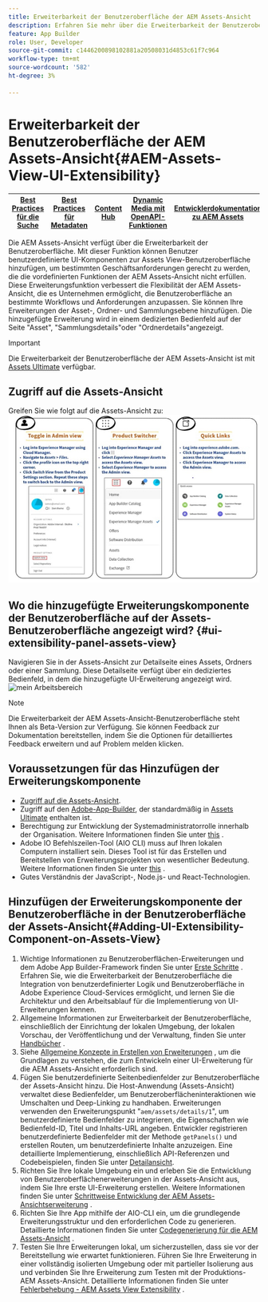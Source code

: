 ```yaml
---
title: Erweiterbarkeit der Benutzeroberfläche der AEM Assets-Ansicht
description: Erfahren Sie mehr über die Erweiterbarkeit der Benutzeroberfläche in der AEM Assets-Ansicht. Die Benutzeroberfläche der AEM Assets-Ansicht ermöglicht das Hinzufügen benutzerdefinierter Benutzeroberflächen-Komponenten, um bestimmten Geschäftsanforderungen gerecht zu werden.
feature: App Builder
role: User, Developer
source-git-commit: c1446200898102881a20508031d4853c61f7c964
workflow-type: tm+mt
source-wordcount: '582'
ht-degree: 3%

---
```


# Erweiterbarkeit der Benutzeroberfläche der AEM Assets-Ansicht{#AEM-Assets-View-UI-Extensibility}

| [Best Practices für die Suche](/help/assets/search-best-practices.md) | [Best Practices für Metadaten](/help/assets/metadata-best-practices.md) | [Content Hub](/help/assets/product-overview.md) | [Dynamic Media mit OpenAPI-Funktionen](/help/assets/dynamic-media-open-apis-overview.md) | [Entwicklerdokumentation zu AEM Assets](https://developer.adobe.com/experience-cloud/experience-manager-apis/) |
| ------------- | --------------------------- |---------|----|-----|

Die AEM Assets-Ansicht verfügt über die Erweiterbarkeit der Benutzeroberfläche. Mit dieser Funktion können Benutzer benutzerdefinierte UI-Komponenten zur Assets View-Benutzeroberfläche hinzufügen, um bestimmten Geschäftsanforderungen gerecht zu werden, die die vordefinierten Funktionen der AEM Assets-Ansicht nicht erfüllen. Diese Erweiterungsfunktion verbessert die Flexibilität der AEM Assets-Ansicht, die es Unternehmen ermöglicht, die Benutzeroberfläche an bestimmte Workflows und Anforderungen anzupassen.
Sie können Ihre Erweiterungen der Asset-, Ordner- und Sammlungsebene hinzufügen. Die hinzugefügte Erweiterung wird in einem dedizierten Bedienfeld auf der Seite &quot;Asset&quot;, &quot;Sammlungsdetails&quot;oder &quot;Ordnerdetails&quot;angezeigt.

>[!IMPORTANT]
> Die Erweiterbarkeit der Benutzeroberfläche der AEM Assets-Ansicht ist mit [Assets Ultimate](/help/assets/assets-ultimate-overview.md) verfügbar.

## <a id="1"></a> Zugriff auf die Assets-Ansicht

Greifen Sie wie folgt auf die Assets-Ansicht zu:
![access-assets-view-ui](/help/assets/assets/access-assets-view.jpg)

## Wo die hinzugefügte Erweiterungskomponente der Benutzeroberfläche auf der Assets-Benutzeroberfläche angezeigt wird? {#ui-extensibility-panel-assets-view}

Navigieren Sie in der Assets-Ansicht zur Detailseite eines Assets, Ordners oder einer Sammlung. Diese Detailseite verfügt über ein dediziertes Bedienfeld, in dem die hinzugefügte UI-Erweiterung angezeigt wird.
![mein Arbeitsbereich](/help/assets/assets/my-workspace-assets-view3.png)

>[!NOTE]
>
> Die Erweiterbarkeit der AEM Assets-Ansicht-Benutzeroberfläche steht Ihnen als Beta-Version zur Verfügung. Sie können Feedback zur Dokumentation bereitstellen, indem Sie die Optionen für detailliertes Feedback erweitern und auf Problem melden klicken.

## Voraussetzungen für das Hinzufügen der Erweiterungskomponente

* [Zugriff auf die Assets-Ansicht](#1).
* Zugriff auf den [Adobe-App-Builder](https://developer.adobe.com/app-builder/docs/overview/), der standardmäßig in [Assets Ultimate](/help/assets/assets-ultimate-overview.md) enthalten ist.
* Berechtigung zur Entwicklung der Systemadministratorrolle innerhalb der Organisation. Weitere Informationen finden Sie unter [this](https://developer.adobe.com/uix/docs/guides/get-access/) .
* Adobe IO Befehlszeilen-Tool (AIO CLI) muss auf Ihren lokalen Computern installiert sein. Dieses Tool ist für das Erstellen und Bereitstellen von Erweiterungsprojekten von wesentlicher Bedeutung. Weitere Informationen finden Sie unter [this](https://developer.adobe.com/app-builder/docs/getting_started/#local-environment-set-up) .
* Gutes Verständnis der JavaScript-, Node.js- und React-Technologien.

## Hinzufügen der Erweiterungskomponente der Benutzeroberfläche in der Benutzeroberfläche der Assets-Ansicht{#Adding-UI-Extensibility-Component-on-Assets-View}

1. Wichtige Informationen zu Benutzeroberflächen-Erweiterungen und dem Adobe App Builder-Framework finden Sie unter [Erste Schritte](https://developer.adobe.com/uix/docs/getting-started/) . Erfahren Sie, wie die Erweiterbarkeit der Benutzeroberfläche die Integration von benutzerdefinierter Logik und Benutzeroberfläche in Adobe Experience Cloud-Services ermöglicht, und lernen Sie die Architektur und den Arbeitsablauf für die Implementierung von UI-Erweiterungen kennen.
1. Allgemeine Informationen zur Erweiterbarkeit der Benutzeroberfläche, einschließlich der Einrichtung der lokalen Umgebung, der lokalen Vorschau, der Veröffentlichung und der Verwaltung, finden Sie unter [Handbücher](https://developer.adobe.com/uix/docs/guides/) .
1. Siehe [Allgemeine Konzepte in Erstellen von Erweiterungen](https://developer.adobe.com/uix/docs/services/aem-assets-view/api/commons/) , um die Grundlagen zu verstehen, die zum Entwickeln einer UI-Erweiterung für die AEM Assets-Ansicht erforderlich sind.
1. Fügen Sie benutzerdefinierte Seitenbedienfelder zur Benutzeroberfläche der Assets-Ansicht hinzu. Die Host-Anwendung (Assets-Ansicht) verwaltet diese Bedienfelder, um Benutzeroberflächeninteraktionen wie Umschalten und Deep-Linking zu handhaben. Erweiterungen verwenden den Erweiterungspunkt &quot;`aem/assets/details/1`&quot;, um benutzerdefinierte Bedienfelder zu integrieren, die Eigenschaften wie Bedienfeld-ID, Titel und Inhalts-URL angeben. Entwickler registrieren benutzerdefinierte Bedienfelder mit der Methode `getPanels()` und erstellen Routen, um benutzerdefinierte Inhalte anzuzeigen. Eine detaillierte Implementierung, einschließlich API-Referenzen und Codebeispielen, finden Sie unter [Detailansicht](https://developer.adobe.com/uix/docs/services/aem-assets-view/api/details-view/).
1. Richten Sie Ihre lokale Umgebung ein und erleben Sie die Entwicklung von Benutzeroberflächenerweiterungen in der Assets-Ansicht aus, indem Sie Ihre erste UI-Erweiterung erstellen. Weitere Informationen finden Sie unter [Schrittweise Entwicklung der AEM Assets-Ansichtserweiterung](https://developer.adobe.com/uix/docs/services/aem-assets-view/extension-development/) .
1. Richten Sie Ihre App mithilfe der AIO-CLI ein, um die grundlegende Erweiterungsstruktur und den erforderlichen Code zu generieren. Detaillierte Informationen finden Sie unter [Codegenerierung für die AEM Assets-Ansicht](https://developer.adobe.com/uix/docs/services/aem-assets-view/code-generation/) .
1. Testen Sie Ihre Erweiterungen lokal, um sicherzustellen, dass sie vor der Bereitstellung wie erwartet funktionieren. Führen Sie Ihre Erweiterung in einer vollständig isolierten Umgebung oder mit partieller Isolierung aus und verbinden Sie Ihre Erweiterung zum Testen mit der Produktions-AEM Assets-Ansicht. Detaillierte Informationen finden Sie unter [Fehlerbehebung - AEM Assets View Extensibility](https://developer.adobe.com/uix/docs/services/aem-assets-view/debug/) .


